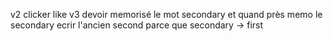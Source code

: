 v2 clicker like
v3  devoir memorisé le mot secondary et quand près memo le secondary ecrir l'ancien second parce que secondary → first  